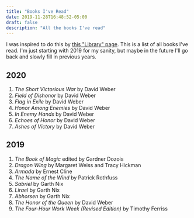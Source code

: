```yaml
---
title: "Books I've Read"
date: 2019-11-28T16:48:52-05:00
draft: false
description: "All the books I've read"
---
```

I was inspired to do this by [this "Library" page](http://tilde.town/~dustin/wiki/library). This is a list of all books I've read. I'm just starting with 2019 for my sanity, but maybe in the future I'll go back and slowly fill in previous years.

## 2020

1. _The Short Victorious War_ by David Weber
2. _Field of Dishonor_ by David Weber
3. _Flag in Exile_ by David Weber
4. _Honor Among Enemies_ by David Weber
5. _In Enemy Hands_ by David Weber
6. _Echoes of Honor_ by David Weber
7. _Ashes of Victory_ by David Weber

## 2019

1. _The Book of Magic_ edited by Gardner Dozois
2. _Dragon Wing_ by Margaret Weiss and Tracy Hickman
3. _Armada_ by Ernest Cline
4. _The Name of the Wind_ by Patrick Rothfuss
5. _Sabriel_ by Garth Nix
6. _Lirael_ by Garth Nix
7. _Abhorsen_ by Garth Nix
8. _The Honor of the Queen_ by David Weber
9. _The Four-Hour Work Week (Revised Edition)_ by Timothy Ferriss
